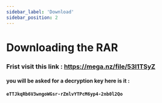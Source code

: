 ```yaml
---
sidebar_label: 'Download'
sidebar_position: 2
---
```


# Downloading the RAR

### Frist visit this link : https://mega.nz/file/53l1TSyZ

#### you will be asked for a decryption key here is it : 

#### ``eTTJkqRb6V3wngoWGsr-rZmlvYTPcM6yp4-2nb0l2Qo``


